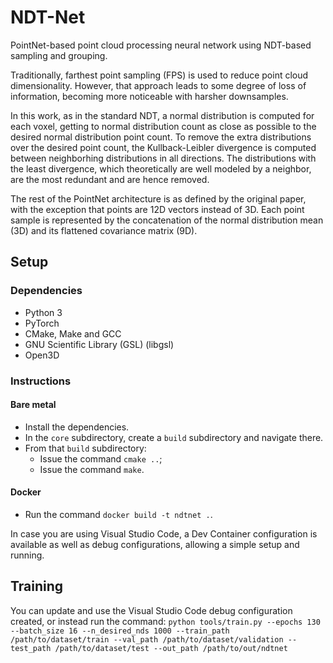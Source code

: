 # NDT-Net
PointNet-based point cloud processing neural network using NDT-based sampling and grouping.

Traditionally, farthest point sampling (FPS) is used to reduce point cloud dimensionality. However, that approach leads to some degree of loss of information, becoming more noticeable with harsher downsamples.

In this work, as in the standard NDT, a normal distribution is computed for each voxel, getting to normal distribution count as close as possible to the desired normal distribution point count. To remove the extra distributions over the desired point count, the Kullback-Leibler divergence is computed between neighborhing distributions in all directions. The distributions with the least divergence, which theoretically are well modeled by a neighbor, are the most redundant and are hence removed.

The rest of the PointNet architecture is as defined by the original paper, with the exception that points are 12D vectors instead of 3D. Each point sample is represented by the concatenation of the normal distribution mean (3D) and its flattened covariance matrix (9D).

## Setup

### Dependencies
- Python 3
- PyTorch
- CMake, Make and GCC
- GNU Scientific Library (GSL) (libgsl)
- Open3D

### Instructions

#### Bare metal
- Install the dependencies.
- In the `core` subdirectory, create a `build` subdirectory and navigate there.
- From that `build` subdirectory:
    - Issue the command `cmake ..`;
    - Issue the command `make`.

#### Docker
- Run the command ```docker build -t ndtnet .```.

In case you are using Visual Studio Code, a Dev Container configuration is available as well as debug configurations, allowing a simple setup and running.

## Training

You can update and use the Visual Studio Code debug configuration created, or instead run the command:
```python tools/train.py --epochs 130 --batch_size 16 --n_desired_nds 1000 --train_path /path/to/dataset/train --val_path /path/to/dataset/validation --test_path /path/to/dataset/test --out_path /path/to/out/ndtnet```
